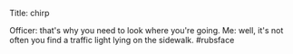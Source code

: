 Title: chirp

Officer: that's why you need to look where you're going. Me: well, it's not often you find a traffic light lying on the sidewalk. #rubsface
